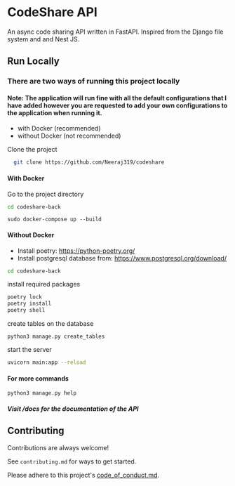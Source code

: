 # CodeShare API

An async code sharing API written in FastAPI. Inspired from the Django file system and
and Nest JS.

## Run Locally

### There are two ways of running this project locally

#### Note: The application will run fine with all the default configurations that I have added however you are requested to add your own configurations to the application when running it.

- with Docker (recommended)
- without Docker (not recommended)

Clone the project

```bash
  git clone https://github.com/Neeraj319/codeshare
```

#### With Docker

Go to the project directory

```bash
cd codeshare-back
```

```
sudo docker-compose up --build
```

#### Without Docker

- Install poetry: https://python-poetry.org/
- Install postgresql database from: https://www.postgresql.org/download/

```bash
cd codeshare-back
```

install required packages

```bash
poetry lock
poetry install
poetry shell
```

create tables on the database

```
python3 manage.py create_tables
```

start the server

```bash
uvicorn main:app --reload
```

#### For more commands

```
python3 manage.py help
```

##### Visit /docs for the documentation of the API

## Contributing

Contributions are always welcome!

See `contributing.md` for ways to get started.

Please adhere to this project's [code_of_conduct.md](https://github.com/Neeraj319/codeshare/blob/main/code_of_conduct.md).
